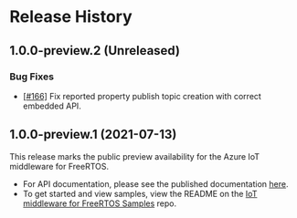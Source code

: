# Release History

## 1.0.0-preview.2 (Unreleased)

### Bug Fixes

- [[#166]](https://github.com/Azure/azure-iot-middleware-freertos/pull/166) Fix reported property publish topic creation with correct embedded API.

## 1.0.0-preview.1 (2021-07-13)

This release marks the public preview availability for the Azure IoT middleware for FreeRTOS.

- For API documentation, please see the published documentation [here](https://azure.github.io/azure-iot-middleware-freertos/).
- To get started and view samples, view the README on the [IoT middleware for FreeRTOS Samples](https://github.com/Azure-Samples/iot-middleware-freertos-samples) repo.
